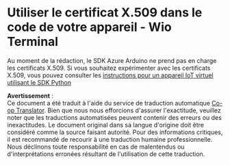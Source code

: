 <!--
CO_OP_TRANSLATOR_METADATA:
{
  "original_hash": "8a74f789f3c1bf41a13c007190360c19",
  "translation_date": "2025-08-24T22:58:15+00:00",
  "source_file": "2-farm/lessons/6-keep-your-plant-secure/wio-terminal-x509.md",
  "language_code": "fr"
}
-->
# Utiliser le certificat X.509 dans le code de votre appareil - Wio Terminal

Au moment de la rédaction, le SDK Azure Arduino ne prend pas en charge les certificats X.509. Si vous souhaitez expérimenter avec les certificats X.509, vous pouvez consulter les [instructions pour un appareil IoT virtuel utilisant le SDK Python](single-board-computer-x509.md)

**Avertissement** :  
Ce document a été traduit à l'aide du service de traduction automatique [Co-op Translator](https://github.com/Azure/co-op-translator). Bien que nous nous efforcions d'assurer l'exactitude, veuillez noter que les traductions automatisées peuvent contenir des erreurs ou des inexactitudes. Le document original dans sa langue d'origine doit être considéré comme la source faisant autorité. Pour des informations critiques, il est recommandé de recourir à une traduction humaine professionnelle. Nous déclinons toute responsabilité en cas de malentendus ou d'interprétations erronées résultant de l'utilisation de cette traduction.